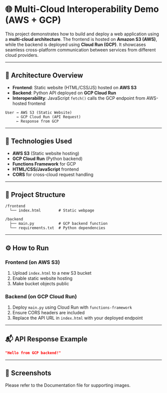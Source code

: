 # 🌐 Multi-Cloud Interoperability Demo (AWS + GCP)

This project demonstrates how to build and deploy a web application using a **multi-cloud architecture**. The frontend is hosted on **Amazon S3 (AWS)**, while the backend is deployed using **Cloud Run (GCP)**. It showcases seamless cross-platform communication between services from different cloud providers.

---

## 🚀 Architecture Overview

- **Frontend**: Static website (HTML/CSS/JS) hosted on **AWS S3**
- **Backend**: Python API deployed on **GCP Cloud Run**
- **Interoperability**: JavaScript `fetch()` calls the GCP endpoint from AWS-hosted frontend

```
User → AWS S3 (Static Website)
     → GCP Cloud Run (API Request)
     ← Response from GCP
```

---

## 🧱 Technologies Used

- **AWS S3** (Static website hosting)
- **GCP Cloud Run** (Python backend)
- **Functions Framework** for GCP
- **HTML/CSS/JavaScript** frontend
- **CORS** for cross-cloud request handling

---

## 📂 Project Structure

```
/frontend
  └── index.html        # Static webpage

/backend
  ├── main.py           # GCP backend function
  └── requirements.txt  # Python dependencies
```

---

## ⚙️ How to Run

### Frontend (on AWS S3)
1. Upload `index.html` to a new S3 bucket
2. Enable static website hosting
3. Make bucket objects public

### Backend (on GCP Cloud Run)
1. Deploy `main.py` using Cloud Run with `functions-framework`
2. Ensure CORS headers are included
3. Replace the API URL in `index.html` with your deployed endpoint

---

## 📬 API Response Example

```json
"Hello from GCP backend!"
```

---

## 📸 Screenshots
Please refer to the Documentation file for supporting images.

